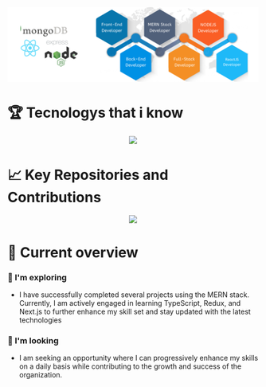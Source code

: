 ![The San Juan Mountains are beautiful!](https://raw.githubusercontent.com/rayhanalmim/image-host/main/Images/mern1.png "Full Stack Developer")

# :trophy: Tecnologys that i know
<p align="center">
  <a>
    <img src="https://skillicons.dev/icons?i=nodejs,mongodb,react,js,firebase,html,css,express,vscode,stackoverflow,tailwind,vercel,netlify,github,figma&perline=5" />
  </a>
</p>

# :chart_with_upwards_trend: Key Repositories and Contributions

<p align="center">
  <a >
    <img src="https://api.githubtrends.io/user/svg/rayhanalmim/repos?time_range=one_year&include_private=true&group=private&loc_metric=changed&theme=dark" />
  </a>
</p>



# :pushpin: Current overview
### :dart: I'm exploring 
- I have successfully completed several projects using the MERN stack. Currently, I am actively engaged in learning TypeScript, Redux, and Next.js to further enhance my skill set and stay updated with the latest technologies
### :mag_right: I'm looking 
- I am seeking an opportunity where I can progressively enhance my skills on a daily basis while contributing to the growth and success of the organization.

